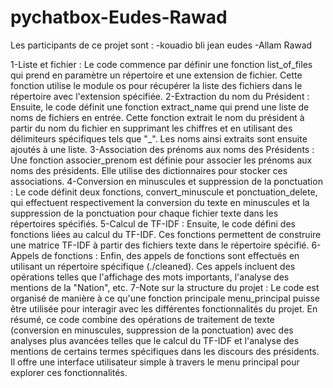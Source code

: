# pychatbox-Eudes-Rawad
Les participants de ce projet sont :
-kouadio bli jean eudes 
-Allam Rawad

1-Liste et fichier :
 Le code commence par définir une fonction list_of_files qui prend en paramètre un répertoire et une extension de fichier. Cette fonction utilise le module os pour 
 récupérer la liste des fichiers dans le répertoire avec l'extension spécifiée.
2-Extraction du nom du Président :
  Ensuite, le code définit une fonction extract_name qui prend une liste de noms de fichiers en entrée. Cette fonction extrait le nom du président à partir du nom du 
  fichier en supprimant les chiffres et en utilisant des délimiteurs spécifiques tels que "_". Les noms ainsi extraits sont ensuite ajoutés à une liste.
3-Association des prénoms aux noms des Présidents :
  Une fonction associer_prenom est définie pour associer les prénoms aux noms des présidents. Elle utilise des dictionnaires pour stocker ces associations.
4-Conversion en minuscules et suppression de la ponctuation :
  Le code définit deux fonctions, convert_minuscule et ponctuation_delete, qui effectuent respectivement la conversion du texte en minuscules et la suppression de la 
  ponctuation pour chaque fichier texte dans les répertoires spécifiés.
5-Calcul de TF-IDF :
  Ensuite, le code défini des fonctions liées au calcul du TF-IDF. Ces fonctions permettent de construire une matrice TF-IDF à partir des fichiers texte dans le 
  répertoire spécifié.
6-Appels de fonctions :
  Enfin, des appels de fonctions sont effectués en utilisant un répertoire spécifique (./cleaned). Ces appels incluent des opérations telles que l'affichage des mots 
  importants, l'analyse des mentions de la "Nation", etc.
7-Note sur la structure du projet :
  Le code est organisé de manière à ce qu'une fonction principale menu_principal puisse être utilisée pour interagir avec les différentes fonctionnalités du projet.
En résumé, ce code combine des opérations de traitement de texte (conversion en minuscules, suppression de la ponctuation) avec des analyses plus avancées telles que le calcul du TF-IDF et l'analyse des mentions de certains termes spécifiques dans les discours des présidents. Il offre une interface utilisateur simple à travers le menu principal pour explorer ces fonctionnalités.
